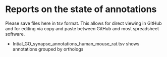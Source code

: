 #  Reports on the state of annotations

Please save files here in tsv format.  This allows for direct viewing in GitHub and for editing via copy and paste between GitHub and most spreadsheet software.

* Intial_GO_synapse_annotations_human_mouse_rat.tsv shows annotations grouped by orthologs
